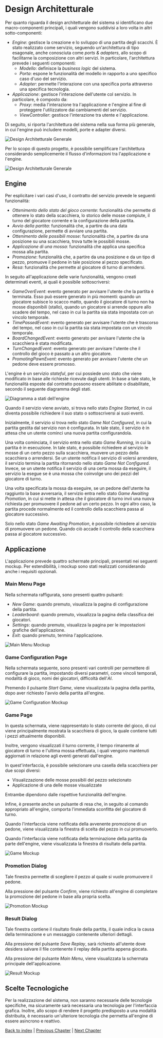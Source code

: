 # Design Architetturale

Per quanto riguarda il design architetturale del sistema si identificano due macro-componenti principali,
i quali vengono suddivisi a loro volta in altri sotto-componenti:
- _Engine_: gestisce la creazione e lo sviluppo di una partita degli scacchi.
  È stato realizzato come servizio, seguendo un'architettura di tipo esagonale,
  anche conosciuta come _ports & adapters_, allo scopo di facilitarne la
  composizione con altri servizi. In particolare, l'architettura prevede i seguenti componenti:
  - _Modello_: definisce la _business logic_ del sistema.
  - _Porta_: espone le funzionalità del modello in rapporto a uno specifico caso d'uso del servizio.
  - _Adapter_: permette l'interazione con una specifica porta attraverso una specifica tecnologia.
- _Applicazione_: gestisce l'interazione dell'utente col servizio. In particolare, è composto da:
  - _Proxy_: media l'interazione tra l'applicazione e l'engine al fine di proteggere l'utilizzatore dai
    cambiamenti del servizio.
  - _ViewController_: gestisce l'interazione tra utente e l'applicazione.

Di seguito, si riporta l'architettura del sistema nella sua forma più generale, in cui l'engine può
includere modelli, porte e adapter diversi.

![Design Architetturale Generale](../images/general-architectural-design.png)

Per lo scopo di questo progetto, è possibile semplificare l'architettura considerando semplicemente il flusso 
d'informazioni tra l'applicazione e l'engine.

![Design Architetturale Generale](../images/architectural-design.png)

## Engine

Per esplicitare i vari casi d'uso, il contratto del servizio prevede le seguenti funzionalità:
- _Ottenimento dello stato del gioco corrente_: funzionalità che permette di ottenere lo stato della scacchiera, lo 
  storico delle mosse compiute, il turno del giocatore corrente e la configurazione della partita.
- _Avvio della partita_: funzionalità che, a partire da una data configurazione, permette di avviare 
  una partita.
- _Ottenimento delle possibili mosse_: funzionalità che, a partire da una posizione su una scacchiera, trova tutte le 
  possibili mosse.
- _Applicazione di una mossa_: funzionalità che applica una specifica mossa alla partita.
- _Promozione_: funzionalità che, a partire da una posizione e da un tipo di pezzo, promuove il pedone in tale posizione
  al pezzo specificato.
- _Resa_: funzionalità che permette al giocatore di turno di arrendersi.

In seguito all'applicazione delle varie funzionalità, vengono creati determinati eventi, ai quali è possibile 
sottoscriversi:
- _GameOverEvent_: evento generato per avvisare l'utente che la partita è terminata. Esso può essere
  generato in più momenti: quando un giocatore subisce lo scacco matto, quando il giocatore di turno non ha 
  mosse disponibili (stallo), quando un giocatore si arrende oppure allo scadere del tempo, nel caso in cui la 
  partita sia stata impostata con un vincolo temporale.
- _TimePassedEvent_: evento generato per avvisare l'utente che è trascorso del tempo, nel caso in cui
  la partita sia stata impostata con un vincolo temporale.
- _BoardChangedEvent_: evento generato per avvisare l'utente che la scacchiera è stata modificata.
- _TurnChangedEvent_: evento generato per avvisare l'utente che il controllo del gioco è passato a un altro giocatore.
- _PromotingPawnEvent_: evento generato per avvisare l'utente che un pedone deve essere promosso.

L'engine è un servizio _stateful_, per cui possiede uno stato che viene modificato in base alle richieste ricevute dagli
utenti. In base a tale stato, le funzionalità esposte dal contratto possono essere abilitate o disabilitate, secondo il
seguente diagramma degli stati.

![Diagramma a stati dell'engine](../images/engine-state-diagram.png)

Quando il servizio viene avviato, si trova nello stato _Engine Started_, in cui diventa possibile richiedere il suo 
stato o sottoscriversi ai suoi eventi.

Inizialmente, il servizio si trova nello stato _Game Not Configured_, in cui la partita gestita dal servizio non è 
configurata. In tale stato, il servizio è in attesa che un utente cominci una nuova partita configurandola.

Una volta cominciata, il servizio entra nello stato _Game Running_, in cui la partita è in esecuzione. In tale stato, 
è possibile richiedere al servizio le mosse di un certo pezzo sulla scacchiera, muovere un pezzo della scacchiera o 
arrendersi.
Se un utente notifica il servizio di volersi arrendere, il servizio termina la partita ritornando nello stato 
_Game Not Configured_.
Invece, se un utente notifica il servizio di una certa mossa da eseguire, il servizio la esegue se è una mossa che coinvolge
uno dei pezzi del giocatore di turno.

Una volta specificata la mossa da eseguire, se un pedone dell'utente ha raggiunto la base avversaria, il servizio entra
nello stato _Game Awaiting Promotion_, in cui si mette in attesa che il giocatore di turno invii una nuova richiesta per
promuovere il pedone ad un certo pezzo. In ogni altro caso, la partita procede normalmente ed il controllo della
scacchiera passa al giocatore successivo.

Solo nello stato _Game Awaiting Promotion_, è possibile richiedere al servizio di promuovere un pedone. Quando ciò
accade il controllo della scacchiera passa al giocatore successivo.

## Applicazione

L'applicazione prevede quattro schermate principali, presentati nei seguenti mockup.
Per estendibilità, i mockup sono stati realizzati considerando anche i requisiti opzionali.

### Main Menu Page

Nella schermata raffigurata, sono presenti quattro pulsanti:
- _New Game_: quando premuto, visualizza la pagina di configurazione della partita.
- _Leaderboard_: quando premuto, visualizza la pagina della classifica dei giocatori.
- _Settings_: quando premuto, visualizza la pagina per le impostazioni grafiche dell'applicazione.
- _Exit_: quando premuto, termina l'applicazione.

![Main Menu Mockup](../images/mockups/main-menu-mockup.png)

### Game Configuration Page

Nella schermata seguente, sono presenti vari controlli per permettere di configurare la partita, impostando diversi 
parametri, come vincoli temporali, modalità di gioco, nomi dei giocatori, difficoltà dell'_AI_.

Premendo il pulsante _Start Game_, viene visualizzata la pagina della partita, dopo aver richiesto l'avvio della 
partita all'engine.

![Game Configuration Mockup](../images/mockups/game-configuration-mockup.png)

### Game Page

In questa schermata, viene rappresentato lo stato corrente del gioco, di cui viene principalmente mostrata la 
scacchiera di gioco, la quale contiene tutti i pezzi attualmente disponibili.

Inoltre, vengono visualizzati il turno corrente, il tempo rimanente al giocatore di turno e l'ultima mossa
effettuata, i quali vengono mantenuti aggiornati in relazione agli eventi generati dall'engine.

In quest'interfaccia, è possibile selezionare una casella della scacchiera per due scopi diversi:
- Visualizzazione delle mosse possibili del pezzo selezionato
- Applicazione di una delle mosse visualizzate

Entrambe dipendono dalle rispettive funzionalità dell'engine.

Infine, è presente anche un pulsante di resa che, in seguito al comando appropriato all'engine, comporta l'immediata
sconfitta del giocatore di turno.

Quando l'interfaccia viene notificata della avvenente promozione di un pedone, viene visualizzata la finestra di 
scelta del pezzo in cui promuoverlo.

Quando l'interfaccia viene notificata della terminazione della partita da parte dell'engine, viene visualizzata la
finestra di risultato della partita.

![Game Mockup](../images/mockups/game-mockup.png)

### Promotion Dialog

Tale finestra permette di scegliere il pezzo al quale si vuole promuovere il pedone. 

Alla pressione del pulsante _Confirm_, viene richiesto all'engine di completare la 
promozione del pedone in base alla propria scelta.

![Promotion Mockup](../images/mockups/promotion-mockup.png)

### Result Dialog

Tale finestra contiene il risultato finale della partita, il quale indica la causa della terminazione e un messaggio
contenente ulteriori dettagli.

Alla pressione del pulsante _Save Replay_, sarà richiesto all'utente dove desidera salvare il file contenente il
replay della partita appena giocata.

Alla pressione del pulsante _Main Menu_, viene visualizzata la schermata principale dell'applicazione.

![Result Mockup](../images/mockups/result-mockup.png)

## Scelte Tecnologiche

Per la realizzazione del sistema, non saranno necessarie delle tecnologie specifiche, ma sicuramente
sarà necessaria una tecnologia per l'interfaccia grafica.
Inoltre, allo scopo di rendere il progetto predisposto a una modalità distribuita, è necessario un'ulteriore tecnologia 
che permetta all'engine di essere asincrono e reattivo.

[Back to index](../index.md) |
[Previous Chapter](../3-requirements/index.md) |
[Next Chapter](../5-detailed-design/index.md)

